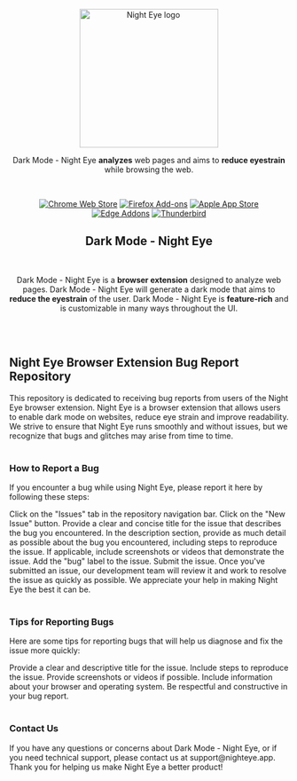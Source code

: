 <p align="center"><a href="https://nighteye.app" target="_blank" rel="noreferrer noopener"><img width="250" alt="Night Eye logo" src="https://nighteye.app/wp-content/uploads/2023/02/NightEyeLogo.png.webp"></a></p>
<p align="center">Dark Mode - Night Eye <strong>analyzes</strong> web pages and aims to <strong>reduce eyestrain</strong> while browsing the web.</p>
<br/>
<p align="center"><a rel="noreferrer noopener" href="https://chrome.google.com/webstore/detail/night-eye-dark-mode-on-an/alncdjedloppbablonallfbkeiknmkdi"><img alt="Chrome Web Store" src="https://img.shields.io/badge/Chrome-141e24.svg?&style=for-the-badge&logo=google-chrome&logoColor=white"></a>  <a rel="noreferrer noopener" href="https://addons.mozilla.org/en-US/firefox/addon/night-eye-dark-mode/"><img alt="Firefox Add-ons" src="https://img.shields.io/badge/Firefox-141e24.svg?&style=for-the-badge&logo=firefox-browser&logoColor=white"></a>  <a rel="noreferrer noopener" href="https://itunes.apple.com/app/apple-store/id1450504903?pt=118047046&ct=nighteyesite&mt=8"><img alt="Apple App Store" src="https://img.shields.io/badge/Safari-141e24.svg?&style=for-the-badge&logo=safari&logoColor=white"></a>  <a rel="noreferrer noopener" href="https://microsoftedge.microsoft.com/addons/detail/gijhmcgnnbcpigflkfoimbnfjnbcphah"><img alt="Edge Addons" src="https://img.shields.io/badge/Edge-141e24.svg?&style=for-the-badge&logo=microsoft-edge&logoColor=white"></a>  <a el="noreferrer noopener" href="https://nighteye.app/thunderbird-dark-mode"><img alt="Thunderbird" src="https://img.shields.io/badge/Thunderbird-141e24.svg?&style=for-the-badge&logo=thunderbird&logoColor=white"></a>

<h2 align="center">Dark Mode - Night Eye</h2>
<br/>
<p align="center">Dark Mode - Night Eye is a <strong>browser extension</strong> designed to analyze web pages. Dark Mode - Night Eye will generate a dark mode that aims to <strong>reduce the eyestrain</strong> of the user. Dark Mode - Night Eye is <strong>feature-rich</strong> and is customizable in many ways throughout the UI.</p>
<br/>
<br/>

<h2>Night Eye Browser Extension Bug Report Repository</h2>
This repository is dedicated to receiving bug reports from users of the Night Eye browser extension. Night Eye is a browser extension that allows users to enable dark mode on websites, reduce eye strain and improve readability. We strive to ensure that Night Eye runs smoothly and without issues, but we recognize that bugs and glitches may arise from time to time.
<br/>
<br/>
<h3>How to Report a Bug</h3>
If you encounter a bug while using Night Eye, please report it here by following these steps:

Click on the "Issues" tab in the repository navigation bar.
Click on the "New Issue" button.
Provide a clear and concise title for the issue that describes the bug you encountered.
In the description section, provide as much detail as possible about the bug you encountered, including steps to reproduce the issue.
If applicable, include screenshots or videos that demonstrate the issue.
Add the "bug" label to the issue.
Submit the issue.
Once you've submitted an issue, our development team will review it and work to resolve the issue as quickly as possible. We appreciate your help in making Night Eye the best it can be.
<br/>
<br/>
<h3>Tips for Reporting Bugs</h3>
Here are some tips for reporting bugs that will help us diagnose and fix the issue more quickly:

Provide a clear and descriptive title for the issue.
Include steps to reproduce the issue.
Provide screenshots or videos if possible.
Include information about your browser and operating system.
Be respectful and constructive in your bug report.
<br/>
<br/>
<h3>Contact Us</h3>
If you have any questions or concerns about Dark Mode - Night Eye, or if you need technical support, please contact us at support@nighteye.app. Thank you for helping us make Night Eye a better product!
